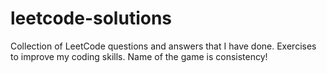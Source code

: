 # leetcode-solutions
Collection of LeetCode questions and answers that I have done. Exercises to improve my coding skills. Name of the game is consistency!
